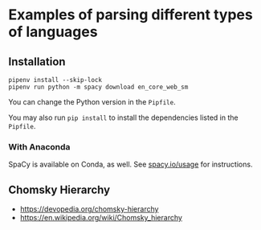 # Examples of parsing different types of languages

## Installation

```
pipenv install --skip-lock
pipenv run python -m spacy download en_core_web_sm
```

You can change the Python version in the `Pipfile`.

You may also run `pip install` to install the dependencies listed in the `Pipfile`.

### With Anaconda

SpaCy is available on Conda, as well.
See [spacy.io/usage](https://spacy.io/usage) for instructions.

## Chomsky Hierarchy

- https://devopedia.org/chomsky-hierarchy
- https://en.wikipedia.org/wiki/Chomsky_hierarchy
